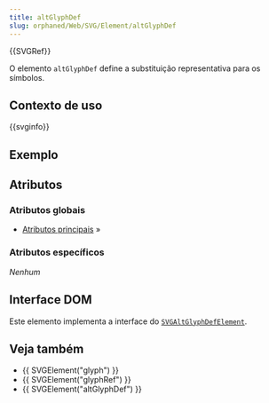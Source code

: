 ```yaml
---
title: altGlyphDef
slug: orphaned/Web/SVG/Element/altGlyphDef
---
```


{{SVGRef}}

O elemento `altGlyphDef` define a substituição representativa para os símbolos.

## Contexto de uso

{{svginfo}}

## Exemplo

## Atributos

### Atributos globais

- [Atributos principais](/pt-BR/SVG/Attribute#Core) »

### Atributos específicos

_Nenhum_

## Interface DOM

Este elemento implementa a interface do [`SVGAltGlyphDefElement`](/pt-BR/DOM/SVGAltGlyphDefElement).

## Veja também

- {{ SVGElement("glyph") }}
- {{ SVGElement("glyphRef") }}
- {{ SVGElement("altGlyphDef") }}
